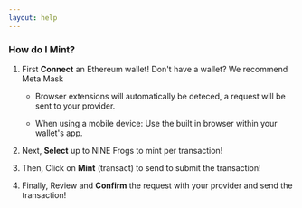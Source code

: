 ```yaml
---
layout: help
---
```


### How do I Mint?

1. First **Connect** an Ethereum wallet! Don't have a wallet? We recommend Meta Mask

    - Browser extensions will automatically be deteced, a request will be sent to your provider.
    
    - When using a mobile device: Use the built in browser within your wallet's app.

2. Next, **Select** up to NINE Frogs to mint per transaction!

3. Then, Click on **Mint** (transact) to send to submit the transaction!

4. Finally, Review and **Confirm** the request with your provider and send the transaction!


